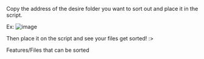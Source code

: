 Copy the address of the desire folder you want to sort out and place it in the script.

Ex:
![image](https://github.com/user-attachments/assets/3d389016-bef3-490e-8c53-f871afb240de)

Then place it on the script and see your files get sorted! :>

Features/Files that can be sorted
